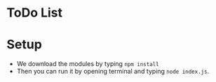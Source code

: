 # ToDo List
 # Setup
 - We download the modules by typing `npm install`
 - Then you can run it by opening terminal and typing `node index.js`.
